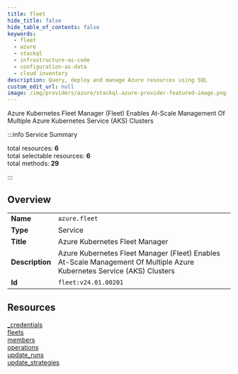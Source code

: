 ```yaml
---
title: fleet
hide_title: false
hide_table_of_contents: false
keywords:
  - fleet
  - azure
  - stackql
  - infrastructure-as-code
  - configuration-as-data
  - cloud inventory
description: Query, deploy and manage Azure resources using SQL
custom_edit_url: null
image: /img/providers/azure/stackql-azure-provider-featured-image.png
---
```

Azure Kubernetes Fleet Manager (Fleet) Enables At-Scale Management Of Multiple Azure Kubernetes Service (AKS) Clusters  
    
:::info Service Summary

<div class="row">
<div class="providerDocColumn">
<span>total resources:&nbsp;<b>6</b></span><br />
<span>total selectable resources:&nbsp;<b>6</b></span><br />
<span>total methods:&nbsp;<b>29</b></span><br />
</div>
</div>

:::

## Overview
<table><tbody>
<tr><td><b>Name</b></td><td><code>azure.fleet</code></td></tr>
<tr><td><b>Type</b></td><td>Service</td></tr>
<tr><td><b>Title</b></td><td>Azure Kubernetes Fleet Manager</td></tr>
<tr><td><b>Description</b></td><td>Azure Kubernetes Fleet Manager (Fleet) Enables At-Scale Management Of Multiple Azure Kubernetes Service (AKS) Clusters</td></tr>
<tr><td><b>Id</b></td><td><code>fleet:v24.01.00201</code></td></tr>
</tbody></table>

## Resources
<div class="row">
<div class="providerDocColumn">
<a href="/providers/azure/fleet/_credentials/">_credentials</a><br />
<a href="/providers/azure/fleet/fleets/">fleets</a><br />
<a href="/providers/azure/fleet/members/">members</a><br />
</div>
<div class="providerDocColumn">
<a href="/providers/azure/fleet/operations/">operations</a><br />
<a href="/providers/azure/fleet/update_runs/">update_runs</a><br />
<a href="/providers/azure/fleet/update_strategies/">update_strategies</a><br />
</div>
</div>
